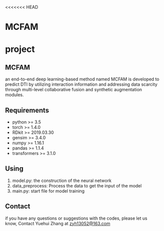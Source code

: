 <<<<<<< HEAD
# MCFAM
project
=======
## MCFAM
an end-to-end deep learning-based method named MCFAM is developed to predict DTI by utilizing interaction information and addressing data scarcity through multi-level collaborative fusion and synthetic augmentation modules.

## Requirements
- python >= 3.5
- torch >= 1.4.0
- RDkit >= 2019.03.30
- gensim >= 3.4.0
- numpy >= 1.16.1
- pandas >= 1.1.4
- transformers >= 3.1.0

## Using
1. model.py: the construction of the neural network
2. data_preprocess: Process the data to get the input of the model
3. main.py: start file for model training

## Contact
if you have any questions or suggestions with the codes, please let us know, Contact Yuehui Zhang at zyh13052@163.com
